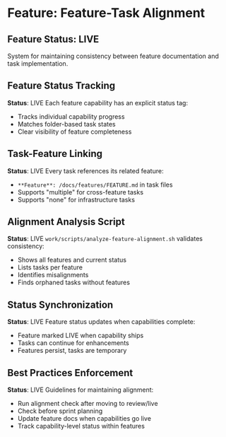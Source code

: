 # Feature: Feature-Task Alignment

## Feature Status: LIVE

System for maintaining consistency between feature documentation and task implementation.

## Feature Status Tracking
**Status**: LIVE
Each feature capability has an explicit status tag:
- Tracks individual capability progress
- Matches folder-based task states
- Clear visibility of feature completeness

## Task-Feature Linking
**Status**: LIVE
Every task references its related feature:
- `**Feature**: /docs/features/FEATURE.md` in task files
- Supports "multiple" for cross-feature tasks
- Supports "none" for infrastructure tasks

## Alignment Analysis Script
**Status**: LIVE
`work/scripts/analyze-feature-alignment.sh` validates consistency:
- Shows all features and current status
- Lists tasks per feature
- Identifies misalignments
- Finds orphaned tasks without features

## Status Synchronization
**Status**: LIVE
Feature status updates when capabilities complete:
- Feature marked LIVE when capability ships
- Tasks can continue for enhancements
- Features persist, tasks are temporary

## Best Practices Enforcement
**Status**: LIVE
Guidelines for maintaining alignment:
- Run alignment check after moving to review/live
- Check before sprint planning
- Update feature docs when capabilities go live
- Track capability-level status within features